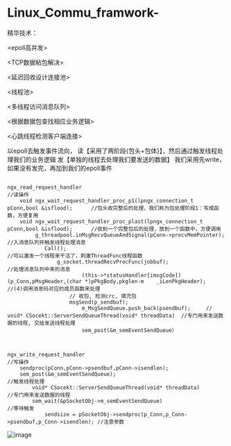 # Linux_Commu_framwork-  

精华技术：

<epoll高并发>

<TCP数据粘包解决>

<延迟回收设计连接池>

<线程池>

<多线程访问消息队列>

<根据数据包查找相应业务逻辑>

<心跳线程检测客户端连接>




  以epoll去触发事件流向，
    读【采用了两阶段{包头+包体}】，然后通过触发线程处理我们的业务逻辑
    发【单独的线程去处理我们要发送的数据】 我们采用先write，如果没有发完，再加到我们的epoll事件


	
```

ngx_read_request_handler													//读操作
	void ngx_wait_request_handler_proc_p1(lpngx_connection_t pConn,bool &isflood); 		//包头收完整后的处理，我们称为包处理阶段1：写成函数，方便复用
	void ngx_wait_request_handler_proc_plast(lpngx_connection_t pConn,bool &isflood);      //收到一个完整包后的处理，放到一个函数中，方便调用	
		 g_threadpool.inMsgRecvQueueAndSignal(pConn->precvMemPointer); 				//入消息队列并触发线程处理消息
		 	Call();                    										//可以激发一个线程来干活了，刺激ThreadFunc线程函数
				g_socket.threadRecvProcFunc(jobbuf);    						//处理消息队列中来的消息
    					(this->*statusHandler[imsgCode])(p_Conn,pMsgHeader,(char *)pPkgBody,pkglen-m	_iLenPkgHeader); 	//(4)调用消息码对应的成员函数来处理
					// 收包, 检测crc, 填充包
					msgSend(p_sendbuf);  
						m_MsgSendQueue.push_back(psendbuf);     // void* CSocekt::ServerSendQueueThread(void* threadData)  //专门用来发送数据的线程, 交给发送线程处理
						sem_post(&m_semEventSendQueue）



ngx_write_request_handler													//写操作
	sendproc(pConn,pConn->psendbuf,pConn->isendlen);
	sem_post(&m_semEventSendQueue);											//触发线程处理  
		void* CSocekt::ServerSendQueueThread(void* threadData)						//专门用来发送数据的线程
		sem_wait(&pSocketObj->m_semEventSendQueue)								//等待触发
          	sendsize = pSocketObj->sendproc(p_Conn,p_Conn->psendbuf,p_Conn->isendlen); //注意参数
```

![image](https://github.com/18953014746/HighConcurrencyComm-Framework-/assets/125641755/4a08b89d-5f52-4f54-bf39-35f8bbe2447d)
